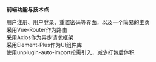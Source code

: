 **前端功能与技术点**  
  
用户注册、用户登录、重置密码等界面，以及一个简易的主页  
采用Vue-Router作为路由  
采用Axios作为异步请求框架  
采用Element-Plus作为UI组件库  
使用unplugin-auto-import按需引入，减少打包后体积  
